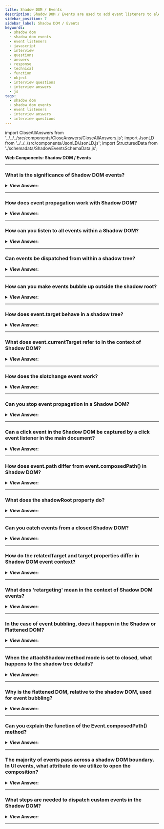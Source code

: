 ```yaml
---
title: Shadow DOM / Events
description: Shadow DOM / Events are used to add event listeners to elements in Shadow DOM. They are used to add event listeners to elements in Shadow DOM.
sidebar_position: 7
sidebar_label: Shadow DOM / Events
keywords:
  - shadow dom
  - shadow dom events
  - event listeners
  - javascript
  - interview
  - questions
  - answers
  - response
  - technical
  - function
  - object
  - interview questions
  - interview answers
  - js
tags:
  - shadow dom
  - shadow dom events
  - event listeners
  - interview answers
  - interview questions
---
```


import CloseAllAnswers from '../../../src/components/CloseAnswers/CloseAllAnswers.js';
import JsonLD from '../../../src/components/JsonLD/JsonLD.js';
import StructuredData from './schemadata/ShadowEventsSchemaData.js';

<JsonLD data={StructuredData} />

<head>
  <title>Shadow DOM / Events | JavaScript Interview Questions</title>
</head>

**Web Components: Shadow DOM / Events**

<CloseAllAnswers />

---

### What is the significance of Shadow DOM events?

<details>
  <summary><strong>View Answer:</strong></summary>
  <div>
  <div><strong>Interview Response:</strong> Shadow DOM events maintain component encapsulation by default, ensuring internal component interactions don't leak into the broader application, thus providing better modularity, reusability, and separation of concerns.
  </div><br />
  </div>
</details>

---

### How does event propagation work with Shadow DOM?

<details>
  <summary><strong>View Answer:</strong></summary>
  <div>
  <div><strong>Interview Response:</strong> Event propagation in Shadow DOM follows the same bubble and capture phases, but with event retargeting at shadow boundaries. The `composed` flag determines if events cross shadow boundaries.
  </div><br />
  </div>
</details>

---

### How can you listen to all events within a Shadow DOM?

<details>
  <summary><strong>View Answer:</strong></summary>
  <div>
  <div><strong>Interview Response:</strong> You can listen to all events within a Shadow DOM by adding a listener on the shadow root for the 'event' and setting 'useCapture' flag to true, catching all bubbling and capturing events.
  </div><br />
  </div>
</details>

---

### Can events be dispatched from within a shadow tree?

<details>
  <summary><strong>View Answer:</strong></summary>
  <div>
  <div><strong>Interview Response:</strong> Yes, events can be dispatched from within a shadow tree. However, by default, they don't cross shadow boundaries unless the `composed` flag is set to `true` in the event initialization.
  </div><br />
  </div>
</details>

---

### How can you make events bubble up outside the shadow root?

<details>
  <summary><strong>View Answer:</strong></summary>
  <div>
  <div><strong>Interview Response:</strong> To make events bubble up outside the shadow root, when you create the event, you need to set the `bubbles` and `composed` properties to `true` in the event initialization object.
  </div><br />
  </div>
</details>

---

### How does event.target behave in a shadow tree?

<details>
  <summary><strong>View Answer:</strong></summary>
  <div>
  <div><strong>Interview Response:</strong> In a shadow tree, `event.target` gets retargeted to the shadow host when the event crosses the shadow boundary, maintaining the encapsulation provided by the Shadow DOM.
  </div><br />
  </div>
</details>

---

### What does event.currentTarget refer to in the context of Shadow DOM?

<details>
  <summary><strong>View Answer:</strong></summary>
  <div>
  <div><strong>Interview Response:</strong> In the context of Shadow DOM, `event.currentTarget` refers to the element on which the current event listener is being processed, unaffected by shadow boundaries or retargeting.
  </div><br />
  </div>
</details>

---

### How does the slotchange event work?

<details>
  <summary><strong>View Answer:</strong></summary>
  <div>
  <div><strong>Interview Response:</strong> The `slotchange` event fires when the set of nodes distributed to a `&#60;slot&#62;` element changes. This enables tracking of dynamic content changes inside the shadow DOM's slot.
  </div><br />
  </div>
</details>

---

### Can you stop event propagation in a Shadow DOM?

<details>
  <summary><strong>View Answer:</strong></summary>
  <div>
  <div><strong>Interview Response:</strong> Yes, you can stop event propagation in a Shadow DOM by calling `event.stopPropagation()`. However, this won't prevent the event from reaching the shadow host if `composed` is set to `true`.
  </div><br />
  </div>
</details>

---

### Can a click event in the Shadow DOM be captured by a click event listener in the main document?

<details>
  <summary><strong>View Answer:</strong></summary>
  <div>
  <div><strong>Interview Response:</strong> A click event in the Shadow DOM can be captured by a click event listener in the main document only if the event is configured with `composed: true`, allowing it to cross shadow boundaries.
  </div><br />
  </div>
</details>

---

### How does event.path differ from event.composedPath() in Shadow DOM?

<details>
  <summary><strong>View Answer:</strong></summary>
  <div>
  <div><strong>Interview Response:</strong> The event.path and event.composedPath() properties are used to get the list of elements that an event has propagated through. The difference between the two properties is that event.path includes nodes in shadow trees, while event.composedPath() does not.
  </div><br />
  <div><strong>Technical Details:</strong> In Shadow DOM, a shadow root is a virtual DOM that is separate from the main DOM. This allows developers to encapsulate custom components and their styles. When an event propagates through a shadow tree, it does not propagate through the main DOM. This means that the event.path property will include nodes in the shadow tree, while the event.composedPath() property will not.
  </div><br />
  </div>
</details>

---

### What does the shadowRoot property do?

<details>
  <summary><strong>View Answer:</strong></summary>
  <div>
  <div><strong>Interview Response:</strong> The shadowRoot property returns the shadow root if the element has one; otherwise, it returns null.
  </div><br />
  </div>
</details>

---

### Can you catch events from a closed Shadow DOM?

<details>
  <summary><strong>View Answer:</strong></summary>
  <div>
  <div><strong>Interview Response:</strong> Yes, you can catch events from a closed Shadow DOM as they bubble up and cross the shadow boundary.
  </div><br />
  </div>
</details>

---

### How do the relatedTarget and target properties differ in Shadow DOM event context?

<details>
  <summary><strong>View Answer:</strong></summary>
  <div>
  <div><strong>Interview Response:</strong> The relatedTarget refers to another interacting element, and target is the element that dispatched the event. Both get retargeted as the event bubbles.
  </div><br />
  </div>
</details>

---

### What does 'retargeting' mean in the context of Shadow DOM events?

<details>
  <summary><strong>View Answer:</strong></summary>
  <div>
  <div><strong>Interview Response:</strong> In event retargeting, the Light DOM maintains original event targets, while the Shadow DOM changes event targets to the shadow host when events cross shadow boundaries, aiding encapsulation.
    </div><br />
  <div><strong>Technical Details:</strong> Retargeting means that events that originate in the shadow DOM look like they come from the element itself. Event retargeting is excellent because the outer document does not have to know about component internals. You should note that retargeting does not occur if the event occurs on a slotted element that physically lives in the light DOM.
    </div><br />
  <div><strong className="codeExample">Code Example:</strong><br /><br />

  <div></div>

Here's an example with a custom element that uses Shadow DOM:

```javascript
// Define a custom element
class MyElement extends HTMLElement {
    constructor() {
        super();
        // Attach a shadow root to the element.
        let shadowRoot = this.attachShadow({mode: 'open'});
        shadowRoot.innerHTML = `<button id="shadowButton">Click me</button>`;
    }
}

customElements.define('my-element', MyElement);

document.body.innerHTML = `<my-element></my-element><button id="lightButton">Click me too</button>`;

document.querySelector("#lightButton").addEventListener("click", function(event) {
    console.log("Light DOM target: " + event.target.id); // This will log "lightButton"
});

document.querySelector("my-element").shadowRoot.querySelector("#shadowButton").addEventListener("click", function(event) {
    console.log("Shadow DOM target: " + event.target.id); // This will log "shadowButton"
});

```

In this code, the light DOM event target will point directly to the lightButton, whereas in the Shadow DOM, the event target will point to the shadowButton within the custom "my-element".

  </div>
  </div>
</details>

---

### In the case of event bubbling, does it happen in the Shadow or Flattened DOM?

<details>
  <summary><strong>View Answer:</strong></summary>
  <div>
  <div><strong>Interview Response:</strong> Event bubbling in web components occurs in the Flattened DOM. The events bubble up, but when they cross shadow boundaries, the target is adjusted to maintain the encapsulation provided by Shadow DOM.
    </div><br />
  <div><strong>Technical Details:</strong> We use the flattened DOM for purposes of event bubbling. So, if we have a slotted element, and an event occurs somewhere inside it, it bubbles up to the &#8249;slot&#8250; and upwards. With all the shadow elements, the full path to the original event target gets extracted using event.composedPath(). As we can see from the method's name, the path gets taken after the composition.
    </div><br />
  <div><strong className="codeExample">Code Example:</strong><br /><br />

  <div></div>

Let's illustrate with a button inside a shadow DOM, and see how its click event bubbles up to the light DOM:

```javascript
// Define a custom element
class MyElement extends HTMLElement {
    constructor() {
        super();
        // Attach a shadow root to the element.
        let shadowRoot = this.attachShadow({mode: 'open'});
        shadowRoot.innerHTML = `<button id="shadowButton">Click me</button>`;
    }
}

customElements.define('my-element', MyElement);

document.body.innerHTML = `<my-element id="myEl"></my-element>`;

// Event listener in Light DOM
document.querySelector("#myEl").addEventListener("click", function(event) {
    console.log("Event target in the Flattened DOM: " + event.target.tagName); // This will log "MY-ELEMENT"
});

```

In this example, even though the button is clicked inside the shadow DOM, the event bubbles up to the light DOM. When it crosses the shadow boundary, the event target is retargeted to the shadow host ("MY-ELEMENT"), preserving encapsulation.

  </div>
  </div>
</details>

---

### When the attachShadow method mode is set to closed, what happens to the shadow tree details?

<details>
  <summary><strong>View Answer:</strong></summary>
  <div>
  <div><strong>Interview Response:</strong> When `attachShadow` method mode is set to 'closed', the shadow tree becomes inaccessible from outside the shadow root, enhancing encapsulation but reducing options for interaction.
    </div><br/>
  <div><strong>Technical Details:</strong> If the shadow tree gets created with &#123;mode: 'closed'&#125;, then the composed path starts from the host and upwards. That is similar to other methods that work with shadow DOM, and the Internals of the closed tree are hidden.
    </div>
  </div>
</details>

---

### Why is the flattened DOM, relative to the shadow DOM, used for event bubbling?

<details>
  <summary><strong>View Answer:</strong></summary>
  <div>
  <div><strong>Interview Response:</strong> The Flattened DOM is used for event bubbling to preserve the encapsulation provided by the Shadow DOM, ensuring events appear as if they are coming from the hosting element.
    </div>
  </div>
</details>

---

### Can you explain the function of the Event.composedPath() method?

<details>
  <summary><strong>View Answer:</strong></summary>
  <div>
  <div><strong>Interview Response:</strong> The Event.composedPath() method returns an array of the objects on which listeners will be invoked when an event is propagating, from the event target through the shadow host to Window, respecting shadow boundaries and encapsulation.
    </div><br />
    <strong>Syntax: </strong> let composed = Event.composedPath();<br /><br />
  </div>
</details>

---

### The majority of events pass across a shadow DOM boundary. In UI events, what attribute do we utilize to open the composition?

<details>
  <summary><strong>View Answer:</strong></summary>
  <div>
  <div><strong>Interview Response:</strong> For UI events to pass across a shadow DOM boundary, we use the `composed` attribute in the event initialization. When set to `true`, the event can bubble out of the shadow DOM into the light DOM.
    </div>
  <div><strong>Technical Response:</strong> The composed event object property governs this process. If it is true, then the event crosses the boundary. Otherwise, it only can be caught from inside the shadow DOM. The read-only composed property returns a Boolean, which indicates whether the event propagates across the shadow DOM boundary into the standard DOM. Most UI Events have the composed property set to true in most cases.
    </div>
  </div>
</details>

---

### What steps are needed to dispatch custom events in the Shadow DOM?

<details>
  <summary><strong>View Answer:</strong></summary>
  <div>
  <div><strong>Interview Response:</strong> When we dispatch custom events, we need to set both bubbles and composed properties to true for it to bubble up and out of the component. To dispatch custom events in the Shadow DOM, you create a new event using `new CustomEvent(eventName, options)`, ensure `options.bubbles` and `options.composed` are set to `true`, and then call `element.dispatchEvent(event)`.
    </div><br />
  <div><strong className="codeExample">Code Example:</strong><br /><br />

  <div></div>

Here's a simple example of dispatching a custom event in the Shadow DOM:

```javascript
// Define a custom element
class MyElement extends HTMLElement {
    constructor() {
        super();
        // Attach a shadow root to the element.
        let shadowRoot = this.attachShadow({mode: 'open'});
        shadowRoot.innerHTML = `<button id="shadowButton">Click me</button>`;

        shadowRoot.querySelector("#shadowButton").addEventListener('click', () => {
            // Create and dispatch a custom event
            let customEvent = new CustomEvent('customClick', { bubbles: true, composed: true });
            shadowRoot.dispatchEvent(customEvent);
        });
    }
}

customElements.define('my-element', MyElement);

document.body.innerHTML = `<my-element></my-element>`;

document.querySelector('my-element').addEventListener('customClick', function(event) {
    console.log("Custom event received in the light DOM");
});
```

In this code, when the button in the shadow DOM is clicked, a `customClick` event is dispatched. Due to the `composed: true` option, this event bubbles out of the shadow DOM, and the listener in the light DOM can catch it.

  </div>
  </div>
</details>

---
